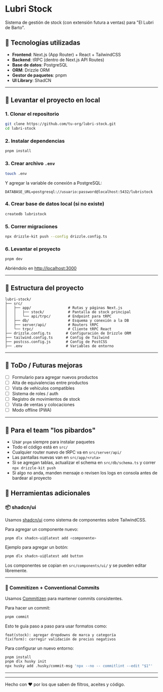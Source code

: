 # Lubri Stock

Sistema de gestión de stock (con extensión futura a ventas) para "El Lubri de Barto".

## 🌟 Tecnologías utilizadas

- **Frontend**: Next.js (App Router) + React + TailwindCSS
- **Backend**: tRPC (dentro de Next.js API Routes)
- **Base de datos**: PostgreSQL
- **ORM**: Drizzle ORM
- **Gestor de paquetes**: pnpm
- **UI Library**: ShadCN

---

## 🚀 Levantar el proyecto en local

### 1. Clonar el repositorio

```bash
git clone https://github.com/tu-org/lubri-stock.git
cd lubri-stock
```

### 2. Instalar dependencias

```bash
pnpm install
```

### 3. Crear archivo `.env`

```bash
touch .env
```

Y agregar la variable de conexión a PostgreSQL:

```
DATABASE_URL=postgresql://usuario:password@localhost:5432/lubristock
```

### 4. Crear base de datos local (si no existe)

```bash
createdb lubristock
```

### 5. Correr migraciones

```bash
npx drizzle-kit push --config drizzle.config.ts
```

### 6. Levantar el proyecto

```bash
pnpm dev
```

Abriéndolo en [http://localhost:3000](http://localhost:3000)

---

## 🏢 Estructura del proyecto

```
lubri-stock/
├── src/
│   ├── app/                 # Rutas y páginas Next.js
│   │   ├── stock/           # Pantalla de stock principal
│   │   └── api/trpc/        # Endpoint para tRPC
│   ├── db/                  # Esquema y conexión a la DB
│   ├── server/api/          # Routers tRPC
│   └── trpc/                # Cliente tRPC React
├── drizzle.config.ts       # Configuración de Drizzle ORM
├── tailwind.config.ts      # Config de Tailwind
├── postcss.config.js       # Config de PostCSS
├── .env                    # Variables de entorno
```

---

## 📅 ToDo / Futuras mejoras

- [ ] Formulario para agregar nuevos productos
- [ ] Alta de equivalencias entre productos
- [ ] Vista de vehículos compatibles
- [ ] Sistema de roles / auth
- [ ] Registro de movimientos de stock
- [ ] Vista de ventas y colocaciones
- [ ] Modo offline (PWA)

---

## 📢 Para el team "los pibardos"

- Usar `pnpm` siempre para instalar paquetes
- Todo el código está en `src/`
- Cualquier router nuevo de tRPC va en `src/server/api/`
- Las pantallas nuevas van en `src/app/<ruta>`
- Si se agregan tablas, actualizar el schema en `src/db/schema.ts` y correr `npx drizzle-kit push`
- Si algo no anda, manden mensaje o revisen los logs en consola antes de bardear al proyecto

## 🧩 Herramientas adicionales

### 📦 shadcn/ui

Usamos [shadcn/ui](https://ui.shadcn.dev) como sistema de componentes sobre TailwindCSS.

Para agregar un componente nuevo:

```bash
pnpm dlx shadcn-ui@latest add <componente>
```

Ejemplo para agregar un botón:

```bash
pnpm dlx shadcn-ui@latest add button
```

Los componentes se copian en `src/components/ui/` y se pueden editar libremente.

---

### 🧪 Commitizen + Conventional Commits

Usamos [Commitizen](https://github.com/commitizen/cz-cli) para mantener commits consistentes.

Para hacer un commit:

```bash
pnpm commit
```

Esto te guía paso a paso para usar formatos como:

```
feat(stock): agregar dropdowns de marca y categoría
fix(form): corregir validación de precios negativos
```

Para configurar un nuevo entorno:

```bash
pnpm install
pnpm dlx husky init
npx husky add .husky/commit-msg 'npx --no -- commitlint --edit "$1"'
```

---

---

Hecho con ❤️ por los que saben de filtros, aceites y código.
